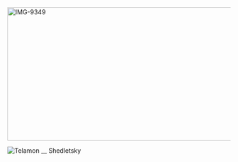 <img width="1000" height="300" alt="IMG-9349" src="https://github.com/user-attachments/assets/825cf5a5-1f03-481b-9bfc-44a307886557" />

![Telamon __ Shedletsky](https://github.com/user-attachments/assets/05abf2ee-2af1-4a5f-a516-b349fdea4791)


